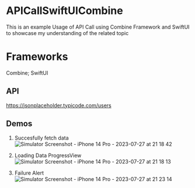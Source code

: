 # APICallSwiftUICombine
This is an example Usage of API Call using Combine Framework and SwiftUI to showcase my understanding of the related topic

# Frameworks
Combine; SwiftUI

## API
https://jsonplaceholder.typicode.com/users

## Demos
1. Succesfully fetch data
![Simulator Screenshot - iPhone 14 Pro - 2023-07-27 at 21 18 42](https://github.com/ceciliachenguo/APICallSwiftUICombine/assets/121702916/d08e3f38-5481-4a1b-a900-cac3d6e8c5d0)

2. Loading Data ProgressView
![Simulator Screenshot - iPhone 14 Pro - 2023-07-27 at 21 18 13](https://github.com/ceciliachenguo/APICallSwiftUICombine/assets/121702916/4fe6fece-b42a-4bb6-bc87-0f53157ead3a)

3. Failure Alert
![Simulator Screenshot - iPhone 14 Pro - 2023-07-27 at 21 23 14](https://github.com/ceciliachenguo/APICallSwiftUICombine/assets/121702916/2340a65f-8f6b-4f1e-8990-d7d5af7403cb)
